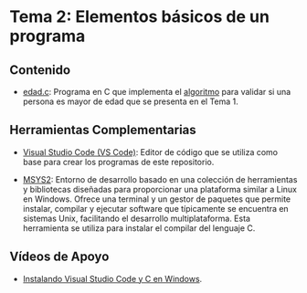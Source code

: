 # Tema 2: Elementos básicos de un programa

## Contenido

* [edad.c](code/edad.c): Programa en C que implementa el [algoritmo](../tema-1/code/demo-clase.txt) para validar si una persona es mayor de edad que se presenta en el Tema 1.

## Herramientas Complementarias

* [Visual Studio Code (VS Code)](https://code.visualstudio.com/): Editor de código que se utiliza como base para crear los programas de este repositorio.

* [MSYS2](https://www.msys2.org/): Entorno de desarrollo basado en una colección de herramientas y bibliotecas diseñadas para proporcionar una plataforma similar a Linux en Windows. Ofrece una terminal y un gestor de paquetes que permite instalar, compilar y ejecutar software que típicamente se encuentra en sistemas Unix, facilitando el desarrollo multiplataforma. Esta herramienta se utiliza para instalar el compilar del lenguaje C.

## Vídeos de Apoyo

* [Instalando Visual Studio Code y C en Windows](https://youtu.be/r_M1qSucDrU).






